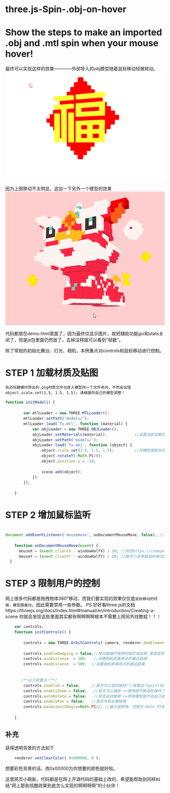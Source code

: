 # three.js-Spin-.obj-on-hover
Show the steps to make an imported .obj and .mtl spin when your mouse hover!
=

最终可以实现这样的效果————外部导入的obj模型随着鼠标移动轻微转动。
![Image text](https://github.com/Tanzyingsz/three.js-Spin-.obj-on-hover/blob/master/demo_img/SpinOnHover.gif)

因为上图移动不太明显，追加一下另外一个模型的效果
![Image text](https://github.com/Tanzyingsz/three.js-Spin-.obj-on-hover/blob/master/demo_img/SpinOnHover_Lion.gif)

代码都放在demo.html里面了，因为最终仅显示图片，故把辅助功能gui和stats关闭了，但是js包里面仍然放了，去掉注释就可以看到“帧数”。

除了常规的初始化舞台、灯光、相机，本例重点对controls和鼠标移动进行控制。

# STEP 1 加载材质及贴图 
`务必将建模时导出的.png材质文件也放入模型同一个文件夹内，不然会出错`
` object.scale.set(1.5, 1.5, 1.5); 请根据你自己的模型调整！`

```javascript
function initModel() {

        var mtlLoader = new THREE.MTLLoader();
        mtlLoader.setPath('models/');
        mtlLoader.load('fu.mtl', function (material) {
            var objLoader = new THREE.OBJLoader();
            objLoader.setMaterials(material);            //设置当前加载的纹理
            objLoader.setPath('models/');
            objLoader.load('fu.obj', function (object) {
                object.scale.set(1.5, 1.5, 1.5);         //将模型缩放并添加到场景当中，参数改动方可让你的模型正常显示！
                object.rotateY(-Math.PI/8);
                object.position.y = -10;
       
                scene.add(object);
            })
        });
        
    }
```

# STEP 2 增加鼠标监听

```javascript

document.addEventListener('mousemove', onDocumentMouseMove, false); //initRender()初始化时加入，监听鼠标的移动

    function onDocumentMouseMove(event) {
  	  mouseX = (event.clientX - windowHalfX) / 20; //改自https://codepen.io/tanz_ying/pen/qgwEr
  	  mouseY = (event.clientY - windowHalfY) / 20; //数字小会导致鼠标移过的时候模型突然放大，所以把数字加大一些。
  }
```

# STEP 3 限制用户的控制
网上很多代码都是拖拽物体360°移动，而我们要实现的效果仅仅是`鼠标移动的时候，模型跟着动`，因此需要禁用一些参数。
PS.好好看three.js的文档https://threejs.org/docs/index.html#manual/en/introduction/Creating-a-scene 你就会发现这些里面其实都有啊啊啊啊根本不需要上网另外找教程！！！

```javascript
    var controls;
    function initControls() {

        controls = new THREE.OrbitControls( camera, renderer.domElement );
       
        controls.enableDamping = false;//使动画循环使用时阻尼或自转 意思是否有惯性 
        controls.minDistance  = 100;   //设置相机距离原点的最远距离
        controls.maxDistance  = 500;  //设置相机距离原点的最远距离 
        
       
       /**以下是重点！**/
        controls.enabled = false;     //是否可以鼠标操控!!!就是这个point没注意，导致我找了两个小时没有找到解决方法！
        controls.enableZoom = false;   //是否可以缩放 >>禁用就不能滚轮操作了
        controls.autoRotate = false;   //是否自动旋转 >>禁用模型就不会自己乱转
        controls.enablePan = false;   //是否开启右键拖拽
        controls.maxAzimuthAngle=Math.PI/2; //最大旋转角，范围为-Math.PI到Math.PI，默认无穷大 >> 防止模型屁股见用户

    }
```

## 补充
获得透明背景的方法如下
```javascript
    renderer.setClearColor( 0x000000, 0 ); 
```
想要彩色背景的话，改0x00000为你想要的颜色就好啦。

这里网页小萌新，代码都是在网上开源代码的基础上改的，希望能帮助到同样纠结“网上那些炫酷效果到底怎么实现的啊啊啊啊”的小伙伴！


